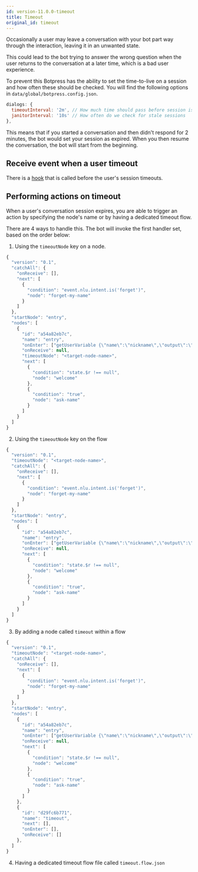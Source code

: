```yaml
---
id: version-11.0.0-timeout
title: Timeout
original_id: timeout
---
```


Occasionally a user may leave a conversation with your bot part way through the interaction, leaving it in an unwanted state.

This could lead to the bot trying to answer the wrong question when the user returns to the conversation at a later time, which is a bad user experience.

To prevent this Botpress has the ability to set the time-to-live on a session and how often these should be checked. You will find the following options in `data/global/botpress.config.json`.

```js
dialogs: {
  timeoutInterval: '2m', // How much time should pass before session is considered stale
  janitorInterval: '10s' // How often do we check for stale sessions
},
```

This means that if you started a conversation and then didn't respond for 2 minutes, the bot would set your session as expired.
When you then resume the conversation, the bot will start from the beginning.

## Receive event when a user timeout

There is a [hook](../getting_started/hooks) that is called before the user's session timeouts.

## Performing actions on timeout

When a user's conversation session expires, you are able to trigger an action by specifying the node's name or by having a dedicated timeout flow.

There are 4 ways to handle this. The bot will invoke the first handler set, based on the order below:

1. Using the `timeoutNode` key on a node.

```js
{
  "version": "0.1",
  "catchAll": {
    "onReceive": [],
    "next": [
      {
        "condition": "event.nlu.intent.is('forget')",
        "node": "forget-my-name"
      }
    ]
  },
  "startNode": "entry",
  "nodes": [
    {
      "id": "a54a82eb7c",
      "name": "entry",
      "onEnter": ["getUserVariable {\"name\":\"nickname\",\"output\":\"$r\"}"],
      "onReceive": null,
      "timeoutNode": "<target-node-name>",
      "next": [
        {
          "condition": "state.$r !== null",
          "node": "welcome"
        },
        {
          "condition": "true",
          "node": "ask-name"
        }
      ]
    }
  ]
}
```

2. Using the `timeoutNode` key on the flow

```js
{
  "version": "0.1",
  "timeoutNode": "<target-node-name>",
  "catchAll": {
    "onReceive": [],
    "next": [
      {
        "condition": "event.nlu.intent.is('forget')",
        "node": "forget-my-name"
      }
    ]
  },
  "startNode": "entry",
  "nodes": [
    {
      "id": "a54a82eb7c",
      "name": "entry",
      "onEnter": ["getUserVariable {\"name\":\"nickname\",\"output\":\"$r\"}"],
      "onReceive": null,
      "next": [
        {
          "condition": "state.$r !== null",
          "node": "welcome"
        },
        {
          "condition": "true",
          "node": "ask-name"
        }
      ]
    }
  ]
}
```

3. By adding a node called `timeout` within a flow

```js
{
  "version": "0.1",
  "timeoutNode": "<target-node-name>",
  "catchAll": {
    "onReceive": [],
    "next": [
      {
        "condition": "event.nlu.intent.is('forget')",
        "node": "forget-my-name"
      }
    ]
  },
  "startNode": "entry",
  "nodes": [
    {
      "id": "a54a82eb7c",
      "name": "entry",
      "onEnter": ["getUserVariable {\"name\":\"nickname\",\"output\":\"$r\"}"],
      "onReceive": null,
      "next": [
        {
          "condition": "state.$r !== null",
          "node": "welcome"
        },
        {
          "condition": "true",
          "node": "ask-name"
        }
      ]
    },
    {
      "id": "d29fc6b771",
      "name": "timeout",
      "next": [],
      "onEnter": [],
      "onReceive": []
    },
  ]
}
```

4. Having a dedicated timeout flow file called `timeout.flow.json`
